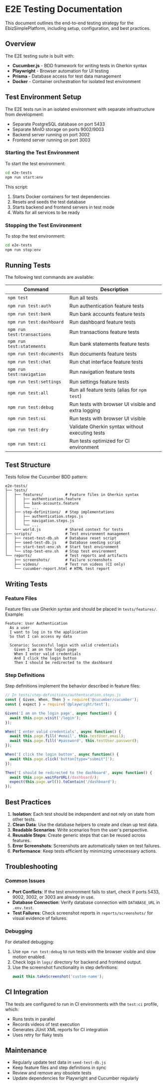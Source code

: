 # E2E Testing Documentation

This document outlines the end-to-end testing strategy for the EbizSimplePlatform, including setup, configuration, and best practices.

## Overview

The E2E testing suite is built with:

- **Cucumber.js** - BDD framework for writing tests in Gherkin syntax
- **Playwright** - Browser automation for UI testing
- **Prisma** - Database access for test data management
- **Docker** - Container orchestration for isolated test environment

## Test Environment Setup

The E2E tests run in an isolated environment with separate infrastructure from development:

- Separate PostgreSQL database on port 5433
- Separate MinIO storage on ports 9002/9003
- Backend server running on port 3002
- Frontend server running on port 3003

### Starting the Test Environment

To start the test environment:

```bash
cd e2e-tests
npm run start:env
```

This script:
1. Starts Docker containers for test dependencies
2. Resets and seeds the test database
3. Starts backend and frontend servers in test mode
4. Waits for all services to be ready

### Stopping the Test Environment

To stop the test environment:

```bash
cd e2e-tests
npm run stop:env
```

## Running Tests

The following test commands are available:

| Command | Description |
|---------|-------------|
| `npm test` | Run all tests |
| `npm run test:auth` | Run authentication feature tests |
| `npm run test:bank` | Run bank accounts feature tests |
| `npm run test:dashboard` | Run dashboard feature tests |
| `npm run test:transactions` | Run transactions feature tests |
| `npm run test:statements` | Run bank statements feature tests |
| `npm run test:documents` | Run documents feature tests |
| `npm run test:chat` | Run chat interface feature tests |
| `npm run test:navigation` | Run navigation feature tests |
| `npm run test:settings` | Run settings feature tests |
| `npm run test:all` | Run all feature tests (alias for `npm test`) |
| `npm run test:debug` | Run tests with browser UI visible and extra logging |
| `npm run test:ui` | Run tests with browser UI visible |
| `npm run test:dry` | Validate Gherkin syntax without executing tests |
| `npm run test:ci` | Run tests optimized for CI environment |

## Test Structure

Tests follow the Cucumber BDD pattern:

```
e2e-tests/
├── tests/
│   ├── features/          # Feature files in Gherkin syntax
│   │   ├── authentication.feature
│   │   ├── bank-accounts.feature
│   │   └── ...
│   ├── step-definitions/  # Step implementations
│   │   ├── authentication.steps.js
│   │   ├── navigation.steps.js
│   │   └── ...
│   └── world.js           # Shared context for tests
├── scripts/               # Test environment management
│   ├── reset-test-db.sh   # Database reset script
│   ├── seed-test-db.js    # Database seeding script
│   ├── start-test-env.sh  # Start test environment
│   └── stop-test-env.sh   # Stop test environment
└── reports/               # Test reports and artifacts
    ├── screenshots/       # Failure screenshots
    ├── videos/            # Test run videos (CI only)
    └── cucumber-report.html # HTML test report
```

## Writing Tests

### Feature Files

Feature files use Gherkin syntax and should be placed in `tests/features/`. Example:

```gherkin
Feature: User Authentication
  As a user
  I want to log in to the application
  So that I can access my data

  Scenario: Successful login with valid credentials
    Given I am on the login page
    When I enter valid credentials
    And I click the login button
    Then I should be redirected to the dashboard
```

### Step Definitions

Step definitions implement the behavior described in feature files:

```javascript
// In tests/step-definitions/authentication.steps.js
const { Given, When, Then } = require('@cucumber/cucumber');
const { expect } = require('@playwright/test');

Given('I am on the login page', async function() {
  await this.page.visit('/login');
});

When('I enter valid credentials', async function() {
  await this.page.fill('#email', this.testUser.email);
  await this.page.fill('#password', this.testUser.password);
});

When('I click the login button', async function() {
  await this.page.click('button[type="submit"]');
});

Then('I should be redirected to the dashboard', async function() {
  await this.page.waitForURL(/dashboard/);
  expect(this.page.url()).toContain('/dashboard');
});
```

## Best Practices

1. **Isolation**: Each test should be independent and not rely on state from other tests.
2. **Clean Data**: Use the database helpers to create and clean up test data.
3. **Readable Scenarios**: Write scenarios from the user's perspective.
4. **Reusable Steps**: Create generic steps that can be reused across features.
5. **Error Screenshots**: Screenshots are automatically taken on test failures.
6. **Performance**: Keep tests efficient by minimizing unnecessary actions.

## Troubleshooting

### Common Issues

- **Port Conflicts**: If the test environment fails to start, check if ports 5433, 9002, 3002, or 3003 are already in use.
- **Database Connection**: Verify database connection with `DATABASE_URL` in `.env.test`.
- **Test Failures**: Check screenshot reports in `reports/screenshots/` for visual evidence of failures.

### Debugging

For detailed debugging:

1. Use `npm run test:debug` to run tests with the browser visible and slow motion enabled.
2. Check logs in `logs/` directory for backend and frontend output.
3. Use the screenshot functionality in step definitions:
   ```javascript
   await this.takeScreenshot('custom-name');
   ```

## CI Integration

The tests are configured to run in CI environments with the `test:ci` profile, which:

- Runs tests in parallel
- Records videos of test execution
- Generates JUnit XML reports for CI integration
- Uses retry for flaky tests

## Maintenance

- Regularly update test data in `seed-test-db.js`
- Keep feature files and step definitions in sync
- Review and remove any obsolete tests
- Update dependencies for Playwright and Cucumber regularly